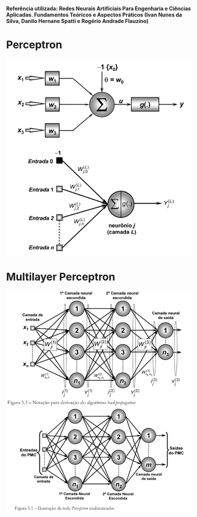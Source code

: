<strong>Referência utilizada: Redes Neurais Artificiais Para Engenharia e Ciências Aplicadas. Fundamentos Teóricos e Aspectos Práticos (Ivan Nunes da Silva, Danilo Hernane Spatti e Rogério Andrade Flauzino)</strong>
<h1><strong>Perceptron</strong></h1>

![artificial-neural--network](images/P2.png)
![artificial-neural--network](images/P1.png)

<h1><strong>Multilayer Perceptron</strong></h1>

![artificial-neural--network](images/MLP2.png)
![artificial-neural--network](images/MLP1.png)
